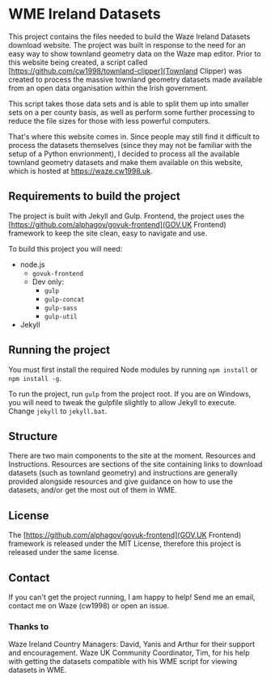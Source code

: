 # WME Ireland Datasets
This project contains the files needed to build the Waze Ireland Datasets download website.
The project was built in response to the need for an easy way to show townland geometry data on the Waze map editor.
Prior to this website being created, a script called [https://github.com/cw1998/townland-clipper](Townland Clipper) was 
created to process the massive townland geometry datasets made available from an open data 
organisation within the Irish government.

This script takes those data sets and is able to split them up into smaller sets on a per county basis, as well as perform
some further processing to reduce the file sizes for those with less powerful computers.

That's where this website comes in. Since people may still find it difficult to process the datasets themselves (since they 
may not be familiar with the setup of a Python envrionment), I decided to process all the available townland geometry datasets
and make them available on this website, which is hosted at <https://waze.cw1998.uk>.

## Requirements to build the project
The project is built with Jekyll and Gulp. Frontend, the project uses the [https://github.com/alphagov/govuk-frontend](GOV.UK Frontend) 
framework to keep the site clean, easy to navigate and use.

To build this project you will need:
* node.js
  * `govuk-frontend`
  * Dev only:
    * `gulp`
    * `gulp-concat` 
    * `gulp-sass`
    * `gulp-util`
* Jekyll

## Running the project
You must first install the required Node modules by running `npm install` or `npm install -g`.

To run the project, run `gulp` from the project root. If you are on Windows, you will need to tweak the gulpfile slightly to allow Jekyll to execute.
Change `jekyll` to `jekyll.bat`.

## Structure
There are two main components to the site at the moment. Resources and Instructions. Resources are sections of the site containing links to 
download datasets (such as townland geometry) and instructions are generally provided alongside resources and give guidance on how to
use the datasets, and/or get the most out of them in WME.

## License
The [https://github.com/alphagov/govuk-frontend](GOV.UK Frontend) framework is released under the MIT License, therefore this project is
released under the same license.

## Contact
If you can't get the project running, I am happy to help! Send me an email, contact me on Waze (cw1998) or open an issue.

### Thanks to
Waze Ireland Country Managers: David, Yanis and Arthur for their support and encouragement. Waze UK Community Coordinator, Tim, for his help
with getting the datasets compatible with his WME script for viewing datasets in WME.